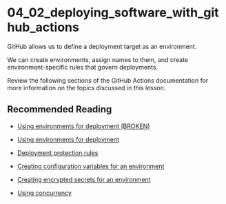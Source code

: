 # 04_02_deploying_software_with_github_actions
GitHub allows us to define a deployment target as an environment.

We can create environments, assign names to them, and create environment-specific rules that govern deployments.

Review the following sections of the GitHub Actions documentation for more information on the topics discussed in this lesson.

## Recommended Reading
- [Using environments for deployment (BROKEN)](https://docs.github.com/en/actions/deployment/targeting-different-environments/using-environments-deployment)

- [Using environments for deployment](https://docs.github.com/en/actions/deployment/targeting-different-environments/using-environments-for-deployment)

- [Deployment protection rules](https://docs.github.com/en/actions/deployment/targeting-different-environments/using-environments-for-deployment#deployment-protection-rules)

- [Creating configuration variables for an environment](https://docs.github.com/en/actions/learn-github-actions/variables#creating-configuration-variables-for-an-environment)

- [Creating encrypted secrets for an environment](https://docs.github.com/en/actions/security-guides/encrypted-secrets#creating-encrypted-secrets-for-an-environment)

- [Using concurrency](https://docs.github.com/en/actions/deployment/about-deployments/deploying-with-github-actions#using-concurrency)
